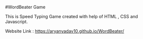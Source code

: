 #WordBeater Game

This is Speed Typing Game created with help of HTML , CSS  and Javascript.

Website Link :  https://aryanyadav10.github.io/WordBeater/
